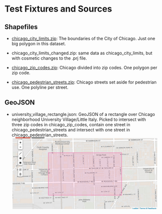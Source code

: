 # Test Fixtures and Sources

## Shapefiles

* [chicago_city_limits.zip](https://data.cityofchicago.org/Facilities-Geographic-Boundaries/Boundaries-City/ewy2-6yfk): The boundaries of the City of Chicago. Just one big polygon in this dataset.

* chicago_city_limits_changed.zip: same data as chicago_city_limits, but with cosmetic changes to the .prj file.

* [chicago_zip_codes.zip](https://data.cityofchicago.org/Facilities-Geographic-Boundaries/Boundaries-ZIP-Codes/gdcf-axmw): Chicago divided into zip codes. One polygon per zip code.

* [chicago_pedestrian_streets.zip](https://data.cityofchicago.org/Transportation/Pedestrian-Streets/w3m8-5y6d): Chicago streets set aside for pedestrian use. One polyline per street.

## GeoJSON
* university_village_rectangle.json: GeoJSON of a rectangle over Chicago neighborhood University Village/Little Italy. Picked to intersect with three zip codes in chicago_zip_codes, contain one street in chicago_pedestrian_streets and intersect with one street in chicago_pedestrian_streets.
![University Village Rectangle](university_village_rectangle.png)
